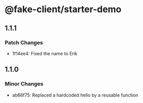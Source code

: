# @fake-client/starter-demo

## 1.1.1

### Patch Changes

- 1f14ee4: Fixed the name to Erik

## 1.1.0

### Minor Changes

- ab66f75: Replaced a hardcoded hello by a reusable function
